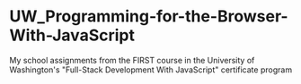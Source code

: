 # UW_Programming-for-the-Browser-With-JavaScript
My school assignments from the FIRST course in the University of Washington's "Full-Stack Development With JavaScript" certificate program

